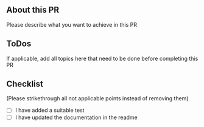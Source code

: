 ## About this PR
Please describe what you want to achieve in this PR

## ToDos
If applicable, add all topics here that need to be done before completing this PR

## Checklist
(Please strikethrough all not applicable points instead of removing them)

- [ ] I have added a suitable test
- [ ] I have updated the documentation in the readme
